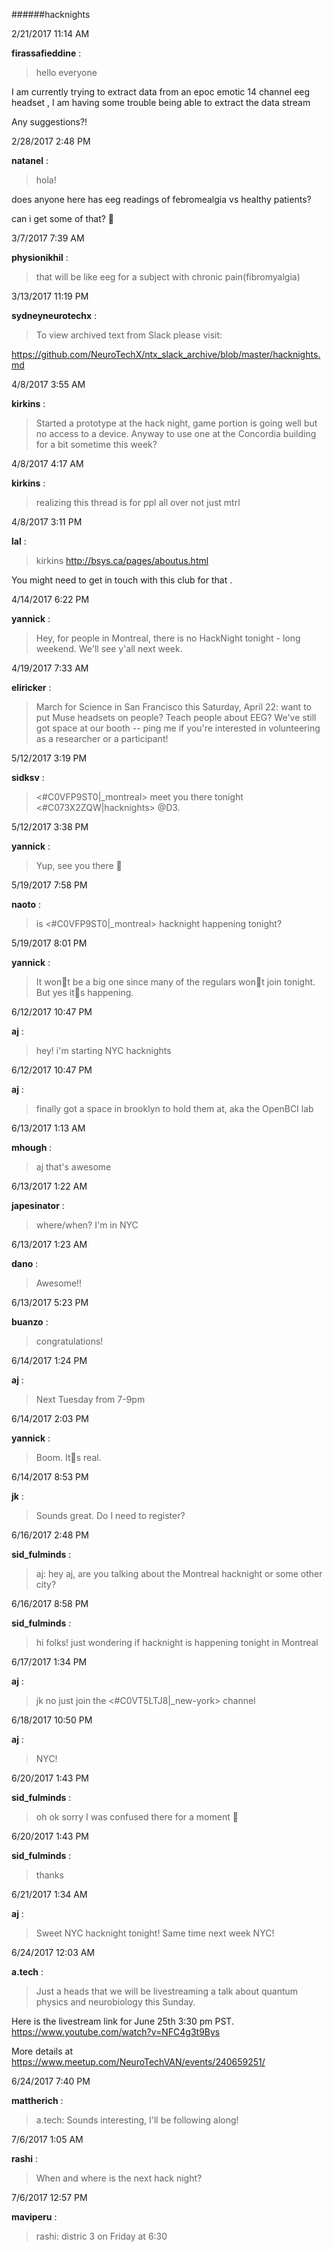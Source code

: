 ######hacknights

2/21/2017 11:14 AM

 **firassafieddine** :

 >hello everyone

> 


> 
I am currently trying to extract data from an epoc emotic 14 channel eeg headset , I am having some trouble being able to extract the data stream

> 
Any suggestions?!

2/28/2017 2:48 PM

 **natanel** :

 >hola!

> 
does anyone here has eeg readings of febromealgia vs healthy patients?

> 
can i get some of that? :slightly_smiling_face:

3/7/2017 7:39 AM

 **physionikhil** :

 >that will be like eeg for a subject with chronic pain(fibromyalgia)

3/13/2017 11:19 PM

 **sydneyneurotechx** :

 >To view archived text from Slack please visit:

> 
<https://github.com/NeuroTechX/ntx_slack_archive/blob/master/hacknights.md>

4/8/2017 3:55 AM

 **kirkins** :

 >Started a prototype at the hack night, game portion is going well but no access to a device. Anyway to use one at the Concordia building for a bit sometime this week?

4/8/2017 4:17 AM

 **kirkins** :

 >realizing this thread is for ppl all over not just mtrl

4/8/2017 3:11 PM

 **lal** :

 >kirkins <http://bsys.ca/pages/aboutus.html> 

> 
You might need to get in touch with this club for that .

4/14/2017 6:22 PM

 **yannick** :

 >Hey, for people in Montreal, there is no HackNight tonight - long weekend. We'll see y'all next week.

4/19/2017 7:33 AM

 **eliricker** :

 >March for Science in San Francisco this Saturday, April 22: want to put Muse headsets on people? Teach people about EEG? We've still got space at our booth -- ping me if you're interested in volunteering as a researcher or a participant!

5/12/2017 3:19 PM

 **sidksv** :

 ><#C0VFP9ST0|_montreal> meet you there tonight <#C073X2ZQW|hacknights> @D3.

5/12/2017 3:38 PM

 **yannick** :

 >Yup, see you there :slightly_smiling_face:

5/19/2017 7:58 PM

 **naoto** :

 >is <#C0VFP9ST0|_montreal> hacknight happening tonight?

5/19/2017 8:01 PM

 **yannick** :

 >It wont be a big one since many of the regulars wont join tonight. But yes its happening.

6/12/2017 10:47 PM

 **aj** :

 >hey! i'm starting NYC hacknights

6/12/2017 10:47 PM

 **aj** :

 >finally got a space in brooklyn to hold them at, aka the OpenBCI lab

6/13/2017 1:13 AM

 **mhough** :

 >aj that's awesome 

6/13/2017 1:22 AM

 **japesinator** :

 >where/when? I'm in NYC

6/13/2017 1:23 AM

 **dano** :

 >Awesome!!

6/13/2017 5:23 PM

 **buanzo** :

 >congratulations!

6/14/2017 1:24 PM

 **aj** :

 >Next Tuesday from 7-9pm

6/14/2017 2:03 PM

 **yannick** :

 >Boom. Its real.

6/14/2017 8:53 PM

 **jk** :

 >Sounds great. Do I need to register?

6/16/2017 2:48 PM

 **sid_fulminds** :

 >aj: hey aj, are you talking about the Montreal hacknight or some other city?

6/16/2017 8:58 PM

 **sid_fulminds** :

 >hi folks! just wondering if hacknight is happening tonight in Montreal

6/17/2017 1:34 PM

 **aj** :

 >jk no just join the <#C0VT5LTJ8|_new-york> channel

6/18/2017 10:50 PM

 **aj** :

 >NYC!

6/20/2017 1:43 PM

 **sid_fulminds** :

 >oh ok sorry I was confused there for a moment :slightly_smiling_face:

6/20/2017 1:43 PM

 **sid_fulminds** :

 >thanks

6/21/2017 1:34 AM

 **aj** :

 >Sweet NYC hacknight tonight! Same time next week NYC!

6/24/2017 12:03 AM

 **a.tech** :

 >Just a heads that we will be livestreaming a talk about quantum physics and neurobiology this Sunday. 

> 


> 
Here is the livestream link for June 25th 3:30 pm PST. <https://www.youtube.com/watch?v=NFC4g3t9Bys>

> 


> 
More details at <https://www.meetup.com/NeuroTechVAN/events/240659251/>

> 


6/24/2017 7:40 PM

 **mattherich** :

 >a.tech: Sounds interesting, I'll be following along!

7/6/2017 1:05 AM

 **rashi** :

 >When and where is the next hack night? 

7/6/2017 12:57 PM

 **maviperu** :

 >rashi: distric 3 on Friday at 6:30

